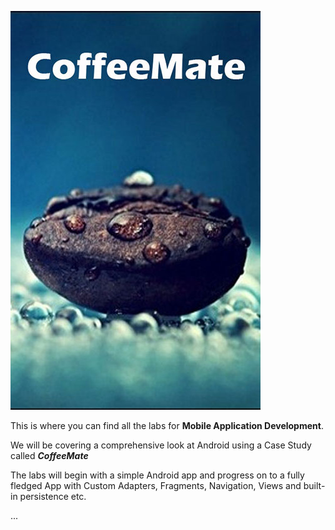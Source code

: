 ![](cover.jpg)

This is where you can find all the labs for **Mobile Application Development**.

We will be covering a comprehensive look at Android using a Case Study called ***CoffeeMate***

The labs will begin with a simple Android app and progress on to a fully fledged App with Custom Adapters, Fragments, Navigation, Views and built-in persistence etc.

...